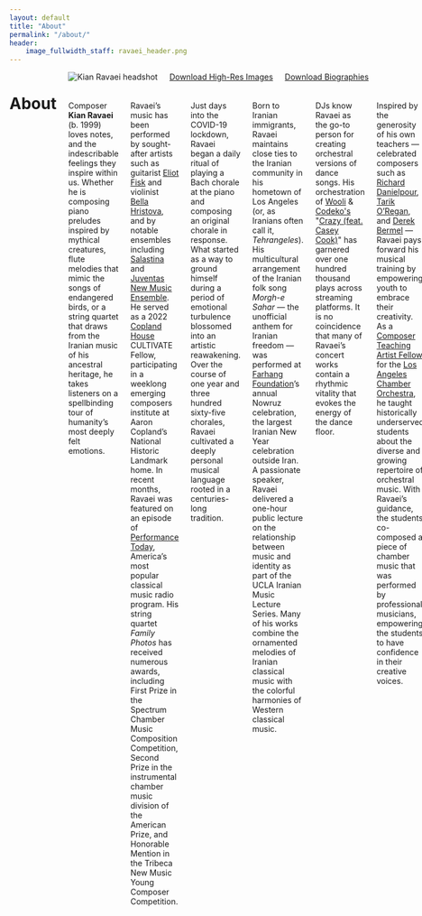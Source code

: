 ```yaml
---
layout: default
title: "About"
permalink: "/about/"
header:
    image_fullwidth_staff: ravaei_header.png
---
```



<div class="row t30">
	<div class="small-12 columns">
			<header>
				<div itemprop="name">
					<h1 class="text-center">About</h1>
				</div>
			</header>
            <div class="row t10">
                <div class="medium-4 columns">
                    <img style="margin-bottom:20px;" src="{{ site.urlimg }}ravaei_headshot.JPG" alt="Kian Ravaei headshot">
                    <a href="https://www.dropbox.com/sh/g8xnnavsb818y9u/AAC3VP6U8tBjZ3AHZiS3a8q-a?dl=0" target="_blank" class="button expand">Download High-Res Images</a>
                    <a href="https://www.dropbox.com/sh/6iqt9xadqmle9a0/AAD_Rg0ZkMp46Nb73tFcArHya?dl=0" target="_blank" class="button expand">Download Biographies</a>
                </div>
                <div class="medium-8 columns">
                    <p>Composer <b>Kian Ravaei</b> (b. 1999) loves notes, and the indescribable feelings they inspire within us. Whether he is composing piano preludes inspired by mythical creatures, flute melodies that mimic the songs of endangered birds, or a string quartet that draws from the Iranian music of his ancestral heritage, he takes listeners on a spellbinding tour of humanity’s most deeply felt emotions.</p>
                    <p>Ravaei’s music has been performed by sought-after artists such as guitarist <a href="http://www.eliotfisk.com/" target="blank">Eliot Fisk</a> and violinist <a href="https://www.bellahristova.com/" target="blank">Bella Hristova</a>, and by notable ensembles including <a href="https://www.salastina.org/" target="blank">Salastina</a> and <a href="https://www.juventasmusic.org/" target="blank">Juventas New Music Ensemble</a>. He served as a 2022 <a href="http://www.coplandhouse.org/" target="blank">Copland House</a> CULTIVATE Fellow, participating in a weeklong emerging composers institute at Aaron Copland’s National Historic Landmark home. In recent months, Ravaei was featured on an episode of <a href="https://www.yourclassical.org/episode/2022/09/29/kian-ravaei" target="blank">Performance Today</a>, America’s most popular classical music radio program. His string quartet <i>Family Photos</i> has received numerous awards, including First Prize in the Spectrum Chamber Music Composition Competition, Second Prize in the instrumental chamber music division of the American Prize, and Honorable Mention in the Tribeca New Music Young Composer Competition.</p>
                    <p>Just days into the COVID-19 lockdown, Ravaei began a daily ritual of playing a Bach chorale at the piano and composing an original chorale in response. What started as a way to ground himself during a period of emotional turbulence blossomed into an artistic reawakening. Over the course of one year and three hundred sixty-five chorales, Ravaei cultivated a deeply personal musical language rooted in a centuries-long tradition.</p>
                    <p>Born to Iranian immigrants, Ravaei maintains close ties to the Iranian community in his hometown of Los Angeles (or, as Iranians often call it, <i>Tehrangeles</i>). His multicultural arrangement of the Iranian folk song <i>Morgh-e Sahar</i> — the unofficial anthem for Iranian freedom — was performed at <a href="https://farhang.org/" target="blank">Farhang Foundation</a>’s annual Nowruz celebration, the largest Iranian New Year celebration outside Iran. A passionate speaker, Ravaei delivered a one-hour public lecture on the relationship between music and identity as part of the UCLA Iranian Music Lecture Series. Many of his works combine the ornamented melodies of Iranian classical music with the colorful harmonies of Western classical music.</p>
                    <p>DJs know Ravaei as the go-to person for creating orchestral versions of dance songs. His orchestration of <a href="https://en.wikipedia.org/wiki/Wooli" target="blank">Wooli</a> & <a href="https://g.co/kgs/JDeesm" target="blank">Codeko's</a> "<a href="{{ site.url }}{{ site.baseurl }}/works/crazy/">Crazy (feat. Casey Cook)</a>" has garnered over one hundred thousand plays across streaming platforms. It is no coincidence that many of Ravaei’s concert works contain a rhythmic vitality that evokes the energy of the dance floor.</p>
                    <p>Inspired by the generosity of his own teachers — celebrated composers such as <a href="https://www.richard-danielpour.com/" target="blank">Richard Danielpour</a>, <a href="https://www.tarikoregan.com/" target="blank">Tarik O’Regan</a>, and <a href="http://www.derekbermel.com/" target="blank">Derek Bermel</a> — Ravaei pays forward his musical training by empowering youth to embrace their creativity. As a <a href="https://www.laco.org/people/kian-ravaei/" target="blank">Composer Teaching Artist Fellow</a> for the <a href="https://laco.org/" target="blank">Los Angeles Chamber Orchestra</a>, he taught historically underserved students about the diverse and growing repertoire of orchestral music. With Ravaei’s guidance, the students co-composed a piece of chamber music that was performed by professional musicians, empowering the students to have confidence in their creative voices.</p>
                    <p>Ravaei studied music composition at <a href="https://schoolofmusic.ucla.edu/" target="blank">UCLA</a> and the <a href="https://www.curtis.edu/" target="blank">Curtis Institute of Music</a> Young Artist Summer Program.</p>
                    <!-- <br>
                    <p><b>Kian Ravaei</b> <a value="PLAY" onclick="play()">🔊</a> composes music that delivers heartfelt directness, bold melodies, and visceral power. His growing body of work has often been praised for combining rigorous compositional technique with naturalness and penetrating emotion.</p>
                    <p>During the first year of the pandemic, Ravaei’s daily ritual was playing a chorale by J.S. Bach at the piano and composing an original chorale. Three hundred seventy-one chorales later, Ravaei has cultivated a deeply personal harmonic language and an obsession with the art of counterpoint. Like Bach’s chorales, many of Ravaei’s works appear to be simple on the surface, but underneath they are rich and filled with unexpected nuance.</p>
                    <p>Born in 1999 of Iranian immigrants, Ravaei spent his childhood playing jazz, producing electronic dance music, and singing in a rock band when he should have been practicing piano sonatas. His diverse output has included a book of piano preludes inspired by mythical creatures, a string quartet that synthesizes Western and Persian classical music, and an orchestration for dubstep DJ and producer <a href="https://en.wikipedia.org/wiki/Wooli" target="_blank">Wooli</a>.</p>
                    <p>Ravaei’s music has been performed by leading musicians such as violinist <a href="https://www.bellahristova.com/" target="_blank">Bella Hristova</a>, guitarist <a href="http://jijiguitar.com/" target="_blank">JIJI</a>, and pianists <a href="https://www.stefanogreco.com/en/" target="_blank">Stefano Greco</a> and <a href="https://jihyechang.com/" target="_blank">Jihye Chang</a>. He has been commissioned by notable organizations and ensembles such as the <a href="https://cmccanada.org/" target="_blank">Canadian Music Centre</a> and <a href="https://www.salastina.org/" target="_blank">Salastina.</a></p>
                    <p>As of the 2021/22 season, Ravaei is a newly appointed <a href="https://www.laco.org/people/kian-ravaei/" target="_blank">Composer Teaching Artist Fellow</a> with the <a href="https://laco.org/" target="_blank">Los Angeles Chamber Orchestra</a>. He is an alum of the <a href="https://www.curtis.edu/" target="_blank">Curtis Institute of Music</a> Young Artist Summer Program, and he counts prominent composers such as <a href="https://www.tarikoregan.com/" target="_blank">Tarik O’Regan</a>, <a href="https://www.derrickskye.com/" target="_blank">Derrick Skye</a>, <a href="https://kayrhie.wordpress.com/" target="_blank">Kay Rhie</a>, and <a href="https://www.juanpablocontreras.com/" target="_blank">Juan Pablo Contreras</a> among his past mentors.</p>
                    <p>He makes his home in Los Angeles, where he studies music composition with <a href="https://www.richard-danielpour.com/" target="_blank">Richard Danielpour</a> — one of his favorite living composers — at the UCLA Herb Alpert School of Music. When he is not composing, he likes to jog, read short stories, and collect CDs.</p> -->
                    <!-- <p class="text-center"><a href="{{ site.url }}{{ site.baseurl }}/downloads/Kian-Ravaei-Press-Kit.zip" download>Download Press Kit</a></p> -->
                        <!--<div>
                            <a href="{{ site.url }}{{ site.baseurl }}/works/" class="button expand">All Works ›</a>
                        </div>-->
                    </div>
            </div>
            <h2 class="text-center">Latest Posts</h2>
                <!-- LightWidget WIDGET --><script src="https://cdn.lightwidget.com/widgets/lightwidget.js"></script><iframe src="https://cdn.lightwidget.com/widgets/0bbd37962c9a58ec803b745d52096ccb.html" scrolling="no" allowtransparency="true" class="lightwidget-widget" style="width:100%;border:0;overflow:hidden;"></iframe>
                <div>
                    <a href="https://www.instagram.com/kianravaei/" target="_blank" class="button expand">Follow on Instagram ›</a>
                </div>
    </div>
</div><!-- /.row -->


<script>
      function play() {
        var audio = document.getElementById("audio");
        audio.play();
      }
</script>
<audio id="audio" src="/audio/kian-ravaei.mp3"></audio>




<!--Saving this because of how much work it took me-->
<!--<p>His name is pronounced [<a href="https://en.wikipedia.org/wiki/Voiceless_velar_stop" target="_blank">k</a><a href="https://en.wikipedia.org/wiki/Close_front_unrounded_vowel" target="_blank">i</a><a href="https://en.wikipedia.org/wiki/Voiced_palatal_approximant" target="_blank">j</a><a href="https://en.wikipedia.org/wiki/Open_back_rounded_vowel" target="_blank">&#594;</a><a href="https://en.wikipedia.org/wiki/Voiced_dental,_alveolar_and_postalveolar_nasals" target="_blank">n</a> <a href="https://en.wikipedia.org/wiki/Voiced_dental_and_alveolar_taps_and_flaps" target="_blank">&#638;</a><a href="https://en.wikipedia.org/wiki/Near-open_front_unrounded_vowel" target="_blank">&#230;</a><a href="https://en.wikipedia.org/wiki/Voiced_labiodental_fricative" target="_blank">v</a><a href="https://en.wikipedia.org/wiki/Open_back_rounded_vowel" target="_blank">&#594;</a><a href="https://en.wikipedia.org/wiki/Vowel_length" target="_blank">&#720;</a><a href="https://en.wikipedia.org/wiki/Close_front_unrounded_vowel" target="_blank">i</a><a href="https://en.wikipedia.org/wiki/Vowel_length" target="_blank">&#720;</a>].</p>-->

